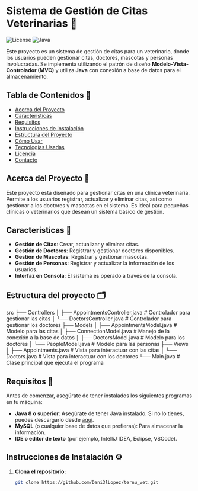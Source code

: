 # Sistema de Gestión de Citas Veterinarias 🐾

![License](https://img.shields.io/badge/License-MIT-blue.svg) ![Java](https://img.shields.io/badge/Java-8%2B-orange.svg)

Este proyecto es un sistema de gestión de citas para un veterinario, donde los usuarios pueden gestionar citas, doctores, mascotas y personas involucradas. Se implementa utilizando el patrón de diseño **Modelo-Vista-Controlador (MVC)** y utiliza **Java** con conexión a base de datos para el almacenamiento.

## Tabla de Contenidos 📑

- [Acerca del Proyecto](#acerca-del-proyecto)
- [Características](#características)
- [Requisitos](#requisitos)
- [Instrucciones de Instalación](#instrucciones-de-instalación)
- [Estructura del Proyecto](#estructura-del-proyecto)
- [Cómo Usar](#cómo-usar)
- [Tecnologías Usadas](#tecnologías-usadas)
- [Licencia](#licencia)
- [Contacto](#contacto)

## Acerca del Proyecto 🎯

Este proyecto está diseñado para gestionar citas en una clínica veterinaria. Permite a los usuarios registrar, actualizar y eliminar citas, así como gestionar a los doctores y mascotas en el sistema. Es ideal para pequeñas clínicas o veterinarios que desean un sistema básico de gestión.

## Características 🔧

- **Gestión de Citas**: Crear, actualizar y eliminar citas.
- **Gestión de Doctores**: Registrar y gestionar doctores disponibles.
- **Gestión de Mascotas**: Registrar y gestionar mascotas.
- **Gestión de Personas**: Registrar y actualizar la información de los usuarios.
- **Interfaz en Consola**: El sistema es operado a través de la consola.

## Estructura del proyecto 🗂️
src
├── Controllers
│   ├── AppointmentsController.java      # Controlador para gestionar las citas
│   └── DoctorsController.java          # Controlador para gestionar los doctores
├── Models
│   ├── AppointmentsModel.java          # Modelo para las citas
│   ├── ConnectionModel.java           # Manejo de la conexión a la base de datos
│   ├── DoctorsModel.java              # Modelo para los doctores
│   └── PeopleModel.java               # Modelo para las personas
├── Views
│   ├── Appointments.java              # Vista para interactuar con las citas
│   └── Doctors.java                   # Vista para interactuar con los doctores
└── Main.java                          # Clase principal que ejecuta el programa


## Requisitos 📌

Antes de comenzar, asegúrate de tener instalados los siguientes programas en tu máquina:

- **Java 8 o superior**: Asegúrate de tener Java instalado. Si no lo tienes, puedes descargarlo desde [aquí](https://www.oracle.com/java/technologies/javase-jdk8-downloads.html).
- **MySQL** (o cualquier base de datos que prefieras): Para almacenar la información.
- **IDE o editor de texto** (por ejemplo, IntelliJ IDEA, Eclipse, VSCode).

## Instrucciones de Instalación ⚙️

1. **Clona el repositorio:**

   ```bash
   git clone https://github.com/Dani3lLopez/ternu_vet.git
